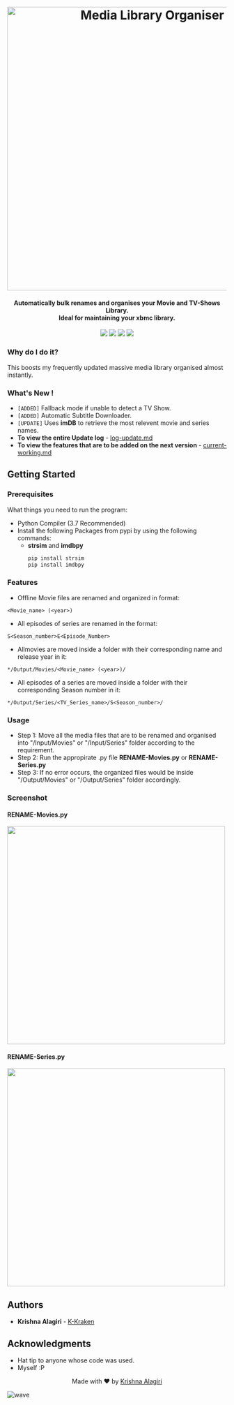 <h1 align="center">
  <br>
  <img src="http://cdn.thekrishna.in/img/common/mlo.png" alt="Media Library Organiser" width="650">
  <br>
</h1>

<h4 align="center">Automatically bulk renames and organises your Movie and TV-Shows Library.<br>Ideal for maintaining your xbmc library.</h4>

<p align="center">
  <a href="https://www.python.org"><img src="https://img.shields.io/badge/language-python-blue.svg?style=flat"></a>
  <a href="https://github.com/KrishnaAlagiri/Media-Library-Organiser/releases/tag/v1.3-a1"><img src="https://img.shields.io/badge/release-v1.3.0--a1-orange.svg?style=flat"></a>
  <a href="#"><img src="https://img.shields.io/github/last-commit/KrishnaAlagiri/Media-Library-Organiser.svg"></a>
  <a href="/LICENSE.md"><img src="https://img.shields.io/github/license/KrishnaAlagiri/Media-Library-Organiser.svg?color=blue"></a>
</p>


### Why do I do it?
This boosts my frequently updated massive media library organised almost instantly.


### What's New !
- `[ADDED]` Fallback mode if unable to detect a TV Show.
- `[ADDED]` Automatic Subtitle Downloader.
- `[UPDATE]` Uses **imDB** to retrieve the most relevent movie and series names.
- **To view the entire Update log** - [log-update.md](https://github.com/KrishnaAlagiri/Media-Library-Organiser/blob/master/log-update.md)
- **To view the features that are to be added on the next version** - [current-working.md](https://github.com/KrishnaAlagiri/Media-Library-Organiser/blob/master/current-working.md)


## Getting Started

### Prerequisites
What things you need to run the program:
- Python Compiler (3.7 Recommended)
- Install the following Packages from pypi by using the following commands:
  - **strsim** and **imdbpy**
    ```bash
    pip install strsim
    pip install imdbpy
    ```

### Features
-  Offline Movie files are renamed and organized in format:
```
<Movie_name> (<year>)
```

- All episodes of series are renamed in the format:
```
S<Season_number>E<Episode_Number>
```

- Allmovies are moved inside a folder with their corresponding name and release year in it:
```
*/Output/Movies/<Movie_name> (<year>)/
```


- All episodes of a series are moved inside a folder with their corresponding Season number in it:
```
*/Output/Series/<TV_Series_name>/S<Season_number>/
```

### Usage
* Step 1: Move all the media files that are to be renamed and organised into "/Input/Movies" or "/Input/Series" folder according to the requirement.
* Step 2: Run the appropirate .py file **RENAME-Movies.py** or **RENAME-Series.py**
* Step 3: If no error occurs, the organized files would be inside "/Output/Movies" or "/Output/Series" folder accordingly.

### Screenshot

#### RENAME-Movies.py
<img src="https://github.com/KrishnaAlagiri/Media-Library-Organiser/raw/master/Screenshots/Movies%20-%20Before%20and%20After.PNG" width="500"/>

#### RENAME-Series.py
<img src="https://github.com/KrishnaAlagiri/Media-Library-Organiser/raw/master/Screenshots/TV%20Shows%20-%20Before%20and%20After.PNG" width="500"/>

## Authors
* **Krishna Alagiri** - [K-Kraken](https://github.com/K-Kraken/)

## Acknowledgments
* Hat tip to anyone whose code was used.
* Myself :P


<p align="center">
  Made with ❤️ by <a href="https://github.com/KrishnaAlagiri">Krishna Alagiri</a>
</p>

![wave](http://cdn.thekrishna.in/img/common/border.png)
